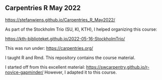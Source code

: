 ## Carpentries R May 2022

https://stefanwiens.github.io/Carpentries_R_May2022/

As part of the Stockholm Trio (SU, KI, KTH), I helped organizing this course:

https://kth-biblioteket.github.io/2022-05-16-StockholmTrio/

This was run under: https://carpentries.org/

I taught R and Rmd. This repository contains the course material. 

I started off from this excellent material: https://swcarpentry.github.io/r-novice-gapminder/
However, I adapted it to this course.
